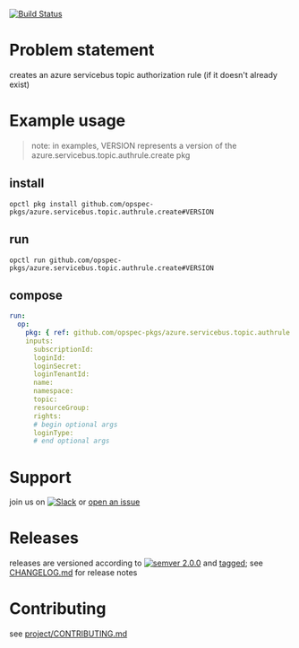 [![Build Status](https://travis-ci.org/opspec-pkgs/azure.servicebus.topic.authrule.create.svg?branch=master)](https://travis-ci.org/opspec-pkgs/azure.servicebus.topic.authrule.create)

# Problem statement

creates an azure servicebus topic authorization rule (if it doesn't
already exist)

# Example usage

> note: in examples, VERSION represents a version of the
> azure.servicebus.topic.authrule.create pkg

## install

```shell
opctl pkg install github.com/opspec-pkgs/azure.servicebus.topic.authrule.create#VERSION
```

## run

```
opctl run github.com/opspec-pkgs/azure.servicebus.topic.authrule.create#VERSION
```

## compose

```yaml
run:
  op:
    pkg: { ref: github.com/opspec-pkgs/azure.servicebus.topic.authrule.create#VERSION }
    inputs: 
      subscriptionId:
      loginId:
      loginSecret:
      loginTenantId:
      name:
      namespace:
      topic:
      resourceGroup:
      rights:
      # begin optional args
      loginType:
      # end optional args
```

# Support

join us on
[![Slack](https://opspec-slackin.herokuapp.com/badge.svg)](https://opspec-slackin.herokuapp.com/)
or
[open an issue](https://github.com/opspec-pkgs/azure.servicebus.topic.authrule.create/issues)

# Releases

releases are versioned according to
[![semver 2.0.0](https://img.shields.io/badge/semver-2.0.0-brightgreen.svg)](http://semver.org/spec/v2.0.0.html)
and [tagged](https://git-scm.com/book/en/v2/Git-Basics-Tagging); see
[CHANGELOG.md](CHANGELOG.md) for release notes

# Contributing

see
[project/CONTRIBUTING.md](https://github.com/opspec-pkgs/project/blob/master/CONTRIBUTING.md)
